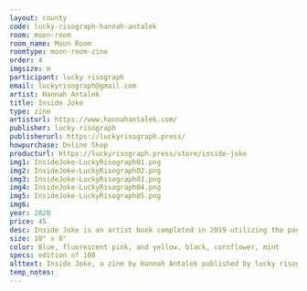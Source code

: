 ```yaml
---
layout: county 
code: lucky-risograph-hannah-antalek
room: moon-room
room_name: Moon Room
roomtype: moon-room-zine
order: 4
imgsize: m
participant: lucky risograph
email: luckyrisograph@gmail.com
artist: Hannah Antalek
title: Inside Joke
type: zine
artisturl: https://www.hannahantalek.com/
publisher: lucky risograph
publisherurl: https://luckyrisograph.press/
howpurchase: Online Shop
producturl: https://luckyrisograph.press/store/inside-joke
img1: InsideJoke-LuckyRisograph01.png
img2: InsideJoke-LuckyRisograph02.png
img3: InsideJoke-LuckyRisograph03.png
img4: InsideJoke-LuckyRisograph04.png
img5: InsideJoke-LuckyRisograph05.png
img6: 
year: 2020
price: 45
desc: Inside Joke is an artist book completed in 2019 utilizing the pages of a composition notebook. In 2020 Hannah collaborated with Lucky Risograph to create a risograph reproduction of the first twenty four pages titled Inside Joke Volume 1. Eventually three additional volumes will be printed to replicate the original book in its entirety.
size: 10" x 8"
color: Blue, fluorescent pink, and yellow, black, cornflower, mint
specs: edition of 100
alttext: Inside Joke, a zine by Hannah Antalek published by lucky risograph.
temp_notes: 
---
```

